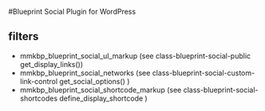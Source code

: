 #Blueprint Social Plugin for WordPress


## filters
- mmkbp_blueprint_social_ul_markup (see class-blueprint-social-public get_display_links())
- mmkbp_blueprint_social_networks (see class-blueprint-social-custom-link-control get_social_options() )
- mmkbp_blueprint_social_shortcode_markup (see class-blueprint-social-shortcodes define_display_shortcode )


